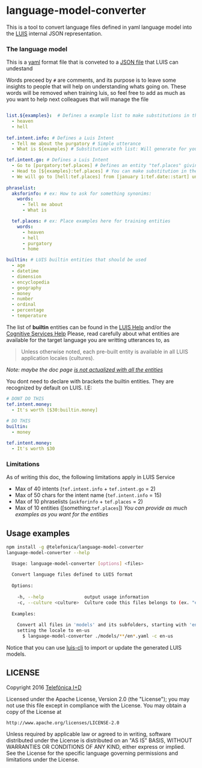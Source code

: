 # language-model-converter

This is a tool to convert language files defined in yaml language model into the [LUIS](http://luis.ai) internal JSON representation.

### The language model
This is a [yaml](http://www.yaml.org/) format file that is conveted to a [JSON file](https://dev.projectoxford.ai/docs/services/56d95961e597ed0f04b76e58/operations/56f8a55119845511c81de480) that LUIS can undestand

Words preceed by `#` are comments, and its purpose is to leave some insights to people that will help on understanding whats going on. These words will be removed when training luis, so feel free to add as much as you want to help next colleagues that will manage the file

```yaml

list.${examples}:  # Defines a example list to make substitutions in the utterances
  - heaven
  - hell
  
tef.intent.info: # Defines a Luis Intent
  - Tell me about the purgatory # Simple utterance
  - What is ${examples} # Substitution with list: Will generate for you "What is heaven" and "What is hell"

tef.intent.go: # Defines a Luis Intent
  - Go to [purgatory:tef.places] # Defines an entity "tef.places" giving "purgatory" as an example. The example is mandatory
  - Head to [${examples}:tef.places] # You can make substitution in the entity examples too!
  - We will go to [hell:tef.places] from [january 1:tef.date::start] until [december 31:tef.date::enf] # Hierarchical Entities are supported also 
  
phraselist:
  aksforinfo: # ex: How to ask for something synonims: 
    words: 
      - Tell me about
      - What is

  tef.places: # ex: Place examples here for training entities
    words: 
      - heaven
      - hell
      - purgatory
      - home

builtin: # LUIS builtin entities that should be used
  - age
  - datetime
  - dimension
  - encyclopedia
  - geography
  - money
  - number
  - ordinal
  - percentage
  - temperature
```

The list of **builtin** entities can be found in the [LUIS Help](https://www.luis.ai/Help#PreBuiltEntities) and/or the [Cognitive Services Help](https://www.microsoft.com/cognitive-services/en-us/luis-api/documentation/pre-builtentities) 
Please, read carefully about what entities are available for the target language you are writting utterances to, as 
> Unless otherwise noted, each pre-built entity is available in all LUIS application locales (cultures).

_Note: maybe the doc page [is not actualized with all the entities](https://github.com/Microsoft/Cognitive-Documentation/issues/96)_ 

You dont need to declare with brackets the builtin entities. They are recognized by default on LUIS. I.E:
```yaml
# DONT DO THIS
tef.intent.money:
  - It's worth [$30:builtin.money]
  
# DO THIS
builtin:
  - money

tef.intent.money:
  - It's worth $30
```

### Limitations
As of writing this doc, the following limitations apply in LUIS Service
 * Max of 40 intents (`tef.intent.info` + `tef.intent.go` = 2)
 * Max of 50 chars for the intent name (`tef.intent.info` = 15)
 * Max of 10 phraselists (`askforinfo` + `tef.places` = 2)
 * Max of 10 entities ([something:`tef.places`]) _You can provide as much examples as you want for the entities_

## Usage examples

```sh
npm install -g @telefonica/language-model-converter
language-model-converter --help 

  Usage: language-model-converter [options] <files>                                                                                                                                       
                                                                                                                                                                                          
  Convert language files defined to LUIS format                                                                                                                                           
                                                                                                                                                                                          
  Options:                                                                                                                                                                                
                                                                                                                                                                                          
    -h, --help               output usage information                                                                                                                                     
    -c, --culture <culture>  Culture code this files belongs to (ex. "en-us")                                                                                                             
                                                                                                                                                                                          
  Examples:                                                                                                                                                                               
                                                                                                                                                                                          
    Convert all files in 'models' and its subfolders, starting with 'en',                                                                                                                 
    setting the locale to en-us                                                                                                                                                           
      $ language-model-converter ./models/**/en*.yaml -c en-us   
```

Notice that you can use [luis-cli](https://github.com/Telefonica/luis-cli) to import or update the generated LUIS models.

## LICENSE

Copyright 2016 [Telefónica I+D](http://www.tid.es)

Licensed under the Apache License, Version 2.0 (the "License");
you may not use this file except in compliance with the License.
You may obtain a copy of the License at

    http://www.apache.org/licenses/LICENSE-2.0

Unless required by applicable law or agreed to in writing, software
distributed under the License is distributed on an "AS IS" BASIS,
WITHOUT WARRANTIES OR CONDITIONS OF ANY KIND, either express or implied.
See the License for the specific language governing permissions and
limitations under the License.

